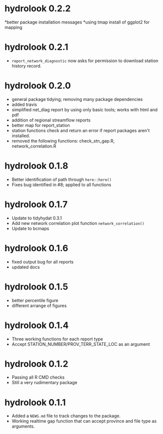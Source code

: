 # hydrolook 0.2.2
*better package installation messages
*using tmap install of ggplot2 for mapping

# hydrolook 0.2.1
* `report_network_diagnostic` now asks for permission to download station history record.

# hydrolook 0.2.0
* general package tidying; removing many package dependencies
* added travis
* simplified net_diag report by using only basic tools; works with html and pdf
* addition of regional streamflow reports
* better map for report_station
* station functions check and return an error if report packages aren't installed.
* removed the following functions: check_stn_gap.R, network_correlation.R

# hydrolook 0.1.8
* Better identification of path through `here::here()`
* Fixes bug identified in #8; applied to all functions

# hydrolook 0.1.7
* Update to tidyhydat 0.3.1
* Add new network correlation plot function `network_correlation()`
* Update to bcmaps

# hydrolook 0.1.6
* fixed output bug for all reports
* updated docs

# hydrolook 0.1.5
* better percentile figure
* different arrange of figures


# hydrolook 0.1.4
* Three working functions for each report type
* Accept STATION_NUMBER/PROV_TERR_STATE_LOC as an argument

# hydrolook 0.1.2

* Passing all R CMD checks
* Still a very rudimentary package


# hydrolook 0.1.1

* Added a `NEWS.md` file to track changes to the package.
* Working realtime gap function that can accept province and file type as arguments.



